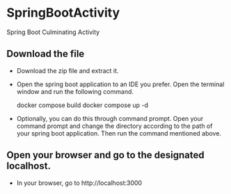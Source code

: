 # SpringBootActivity
Spring Boot Culminating Activity

## Download the file
- Download the zip file and extract it.
- Open the spring boot application to an IDE you prefer. Open the terminal window and run the following command.

    docker compose build
    docker compose up -d

- Optionally, you can do this through command prompt. Open your command prompt and change the directory according to the path of your spring boot application. Then run the command mentioned above.

## Open your browser and go to the designated localhost.
- In your browser, go to http://localhost:3000
